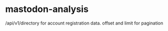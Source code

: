 # mastodon-analysis

/api/v1/directory for account registration data. offset and limit for pagination
